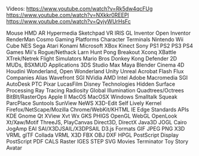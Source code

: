 Videos:
	https://www.youtube.com/watch?v=Rk5dw4qcFUg
	https://www.youtube.com/watch?v=NXkkr0REEPI
	https://www.youtube.com/watch?v=QyjyWUrHsFc
	
Mouse
HMD
AR
Hypermedia
Sketchpad
VR
IRIS GL
Inventor
Open Inventor
RenderMan
Cosmo
Gaming Platforms
	Character Terminals
	Nintendo
		Wii
		Cube
		NES
	Sega
	Atari
	Konami
	Microsoft
		XBox
		Kinect
	Sony
		PS1
		PS2
		PS3
		PS4
Games
	Mii's
	Rogue/Nethack
	Larn
	Hunt
	Pong
	Breakout
	Xconq
	XBattle
	XTrek/Netrek
	Flight Simulators
	Mario Bros
	Donkey Kong
	Defender
	2D MUDs, BSXMUD
Applications
	3DS Studio Max
	Maya
	Blender
	Cinema 4D
	Houdini
	Wonderland, Open Wonderland
	Unity
	Unreal
	Acrobat
	Flash
	Flux
Companies
	Alias
	Wavefront
	SGI
	NVidia
	AMD
	Intel
	Adobe
	Macromedia
	SGI
	AutoDesk
	PTC
	Pixar
	LucasFilm
	Disney
Technologies
	Hidden Surface Processing
	Ray Tracing
	Radiosity
	Global Illumination
	Quadtrees/Octrees
	BitBlt/RasterOps
	Apple II
	MacOS
	MacOSX
	Windows
	Smalltalk
		Squeak
		ParcPlace
	Suntools
	SunView
	NeWS
	X3D-Edit
	Self
	Lively Kernel
	Firefox/NetScape/Mozilla
	Chrome/WebKit/KHTML
	IE
	Edge
Standards
	APIs
		KDE
		Gnome
		Qt
		XView
		Xvt
		Wx
		GKS
		PHIGS
		OpenGL
		WebGL
		OpenLook
		Xt/Xaw/Motif
		ThreeJS, PlayCanvas
		Direct3D, DirectX
		Java3D
		JOGL
		Cairo
		JogAmp
		EAI
		SAI/X3DJSAIL/X3DPSAIL
		D3.js
	Formats
		GIF
		JPEG
		PNG
		X3D
		VRML
		glTF
		Collada
		VRML
		X3D
		FBX
		OBJ
		DXF
		HPGL
		PostScript
		Display PostScript
		PDF
		CALS Raster
		IGES
		STEP
		SVG
Movies
	Terminator
	Toy Story
	Avatar

